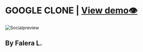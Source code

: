 # GOOGLE CLONE | [View demo👁](https://liderfalera.github.io/google-clone/)

![Socialpreview](https://i.imgur.com/iaADTOv.png)

## By Falera L.
